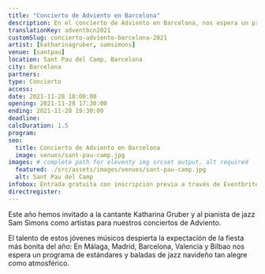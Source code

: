 ```yaml
---
title: "Concierto de Adviento en Barcelona"
description: En el concierto de Adviento en Barcelona, nos espera un programa de estándares y baladas de jazz navideño tan alegre como atmosférico.
translationKey: adventbcn2021
customSlug: concierto-adviento-barcelona-2021
artist: [katharinagruber, samsimons]
venue: [santpau]
location: Sant Pau del Camp, Barcelona
city: Barcelona
partners:
type: Concierto
access:
date: 2021-11-28 18:00:00
opening: 2021-11-28 17:30:00
ending: 2021-11-28 19:30:00
deadline:
calcDuration: 1.5
program:
seo:
  title: Concierto de Adviento en Barcelona
  image: venues/sant-pau-camp.jpg
images: # complete path for eleventy img srcset output, alt required
  featured: ./src/assets/images/venues/sant-pau-camp.jpg
  alt: Sant Pau del Camp
infobox: Entrada gratuita con inscripción previa a través de Eventbrite. Agradecemos una pequeña donación para el lugar de la celebración.
directregister:
---
```


Este año hemos invitado a la cantante Katharina Gruber y al pianista de jazz Sam Simons como artistas para nuestros conciertos de Adviento.

El talento de estos jóvenes músicos despierta la expectación de la fiesta más bonita del año: En Málaga, Madrid, Barcelona, Valencia y Bilbao nos espera un programa de estándares y baladas de jazz navideño tan alegre como atmosférico.

